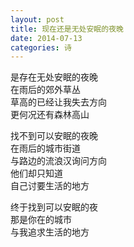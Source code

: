 ```yaml
---
layout: post
title: 现在还是无处安眠的夜晚
date: 2014-07-13
categories: 诗
---
```



是存在无处安眠的夜晚  
在雨后的郊外草丛  
草高的已经让我失去方向   
更何况还有森林高山

找不到可以安眠的夜晚  
在雨后的城市街道  
与路边的流浪汉询问方向  
他们却只知道  
自己讨要生活的地方  

终于找到可以安眠的夜  
那是你在的城市  
与我追求生活的地方  
